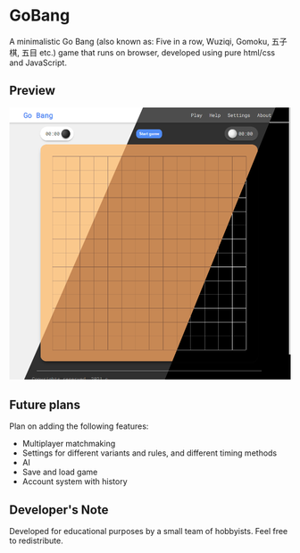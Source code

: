 # GoBang

A minimalistic Go Bang (also known as: Five in a row, Wuziqi, Gomoku, 五子棋, 五目 etc.) game that runs on browser, developed using pure html/css and JavaScript. 

## Preview

<img src="readme_assets/screenshot_themes.png" alt="screenshot_themes" style="zoom: 67%;" />

## Future plans

Plan on adding the following features:

- Multiplayer matchmaking
- Settings for different variants and rules, and different timing methods
- AI
- Save and load game
- Account system with history

## Developer's Note

Developed for educational purposes by a small team of hobbyists. Feel free to redistribute.

